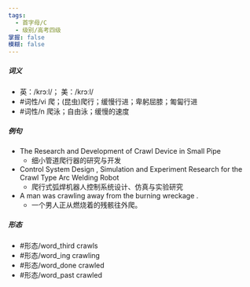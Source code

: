 ```yaml
---
tags:
  - 首字母/C
  - 级别/高考四级
掌握: false
模糊: false
---
```

##### 词义
- 英：/krɔːl/； 美：/krɔːl/
- #词性/vi  爬；(昆虫)爬行；缓慢行进；卑躬屈膝；匍匐行进
- #词性/n  爬泳；自由泳；缓慢的速度
##### 例句
- The Research and Development of Crawl Device in Small Pipe
	- 细小管道爬行器的研究与开发
- Control System Design , Simulation and Experiment Research for the Crawl Type Arc Welding Robot
	- 爬行式弧焊机器人控制系统设计、仿真与实验研究
- A man was crawling away from the burning wreckage .
	- 一个男人正从燃烧着的残骸往外爬。
##### 形态
- #形态/word_third crawls
- #形态/word_ing crawling
- #形态/word_done crawled
- #形态/word_past crawled
